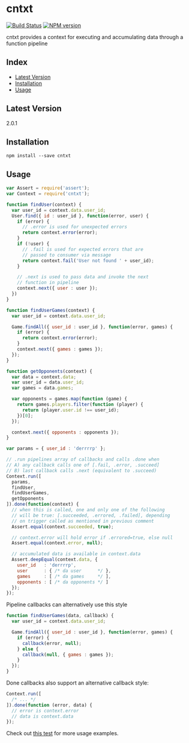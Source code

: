 # cntxt

[![Build Status](https://travis-ci.org/stephenhandley/cntxt.png)](https://travis-ci.org/stephenhandley/cntxt)
[![NPM version](https://badge.fury.io/js/cntxt.png)](https://www.npmjs.com/package/cntxt)

cntxt provides a context for executing and accumulating data through a function pipeline

## Index
* [Latest Version](#latest-version)
* [Installation](#installation)
* [Usage](#usage)

## Latest Version

2.0.1

## Installation
```
npm install --save cntxt
```

## Usage

```js
var Assert = require('assert');
var Context = require('cntxt');

function findUser(context) {
  var user_id = context.data.user_id;
  User.find({ id : user_id }, function(error, user) {
    if (error) {
      // .error is used for unexpected errors
      return context.error(error);
    }
    if (!user) {
      // .fail is used for expected errors that are
      // passed to consumer via message
      return context.fail('User not found ' + user_id);
    }

    // .next is used to pass data and invoke the next
    // function in pipeline
    context.next({ user : user });
  })
}

function findUserGames(context) {
  var user_id = context.data.user_id;

  Game.findAll({ user_id : user_id }, function(error, games) {
    if (error) {
      return context.error(error);
    }
    context.next({ games : games });
  });
}

function getOpponents(context) {
  var data = context.data;
  var user_id = data.user_id;
  var games = data.games;

  var opponents = games.map(function (game) {
    return games.players.filter(function (player) {
      return (player.user.id !== user_id);
    })[0];
  });

  context.next({ opponents : opponents });
}

var params = { user_id : 'derrrrp' };

// .run pipelines array of callbacks and calls .done when
// A) any callback calls one of [.fail, .error, .succeed]
// B) last callback calls .next (equivalent to .succeed)
Context.run([
  params,
  findUser,
  findUserGames,
  getOpponents
]).done(function(context) {
  // when this is called, one and only one of the following
  // will be true: [.succeeded, .errored, .failed], depending
  // on trigger called as mentioned in previous comment
  Assert.equal(context.succeeded, true);

  // context.error will hold error if .errored=true, else null
  Assert.equal(context.error, null);

  // accumulated data is available in context.data
  Assert.deepEqual(context.data, {
    user_id   : 'derrrrp',
    user      : { /* da user      */ },
    games     : [ /* da games     */ ],
    opponents : [ /* da opponents */ ]
  });
});
```

Pipeline callbacks can alternatively use this style
```js
function findUserGames(data, callback) {
  var user_id = context.data.user_id;

  Game.findAll({ user_id : user_id }, function(error, games) {
    if (error) {
      callback(error, null);
    } else {
      callback(null, { games : games });
    }
  });
}

```

Done callbacks also support an alternative callback style:
```js
Context.run([
  /* ... */
]).done(function (error, data) {
  // error is context.error
  // data is context.data
});
```

Check out [this test](https://github.com/stephenhandley/cntxt/blob/master/tests/ContextTest.coffee) for more usage examples.
